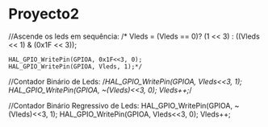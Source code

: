 # Proyecto2
//Ascende os leds em sequência:
    /*
    Vleds = (Vleds == 0)? 
      (1 << 3) : ((Vleds << 1) & (0x1F << 3));
    
    HAL_GPIO_WritePin(GPIOA, 0x1F<<3, 0);
    HAL_GPIO_WritePin(GPIOA, Vleds, 1);*/
    

//Contador Binário de Leds:
    /*HAL_GPIO_WritePin(GPIOA, Vleds<<3, 1);
    HAL_GPIO_WritePin(GPIOA, ~(Vleds)<<3, 0); 
    Vleds++;*/

//Contador Binário Regressivo de Leds:
  HAL_GPIO_WritePin(GPIOA, ~(Vleds)<<3, 1);
  HAL_GPIO_WritePin(GPIOA, Vleds<<3, 0); 
  Vleds++;
  